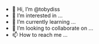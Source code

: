 - 👋 Hi, I’m @tobydiss
- 👀 I’m interested in ...
- 🌱 I’m currently learning ...
- 💞️ I’m looking to collaborate on ...
- 📫 How to reach me ...

<!---
tobydiss/tobydiss is a ✨ special ✨ repository because its `README.md` (this file) appears on your GitHub profile.
You can click the Preview link to take a look at your changes.
--->
